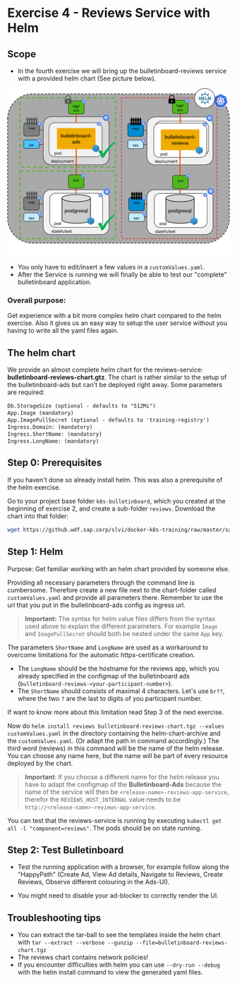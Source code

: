 # Exercise 4 - Reviews Service with Helm

## Scope
- In the fourth exercise we will bring up the bulletinboard-reviews service with a provided helm chart (See picture below).

<a href="#scope"><img src="images/Bulletinboard_Exercise_4.png" width="800"/></a>

- You only have to edit/insert a few values in a `customValues.yaml`.
- After the Service is running we will finally be able to test our "complete" bulletinboard application.

### Overall purpose:

Get experience with a bit more complex helm chart compared to the helm exercise.
Also it gives us an easy way to setup the user service without you having to write all the yaml files again.

## The helm chart

We provide an almost complete helm chart for the reviews-service: **bulletinboard-reviews-chart.gtz**.
The chart is rather similar to the setup of the bulletinboard-ads but can't be deployed right away.
Some parameters are required:

```
Db.StorageSize (optional - defaults to "512Mi")
App.Image (mandatory)
App.ImagePullSecret (optional - defaults to 'training-registry')
Ingress.Domain: (mandatory)
Ingress.ShortName: (mandatory)
Ingress.LongName: (mandatory)
```

## Step 0: Prerequisites
If you haven't done so already install helm. This was also a prerequisite of the helm exercise.

Go to your project base folder `k8s-bulletinboard`, which you created at the beginning of exercise 2, and create a sub-folder `reviews`.
Download the chart into that folder:

```bash
wget https://github.wdf.sap.corp/slvi/docker-k8s-training/raw/master/sample-app/solutions/reviews/bulletinboard-reviews-chart.tgz
```

## Step 1: Helm

Purpose: Get familiar working with an helm chart provided by someone else.

Providing all necessary parameters through the command line is cumbersome.
Therefore create a new file next to the chart-folder called `customValues.yaml` and provide all parameters there.
Remember to use the url that you put in the bulletinboard-ads config as ingress url.

> **Important:** The syntax for helm value files differs from the syntax used above to explain the different parameters. For example `Image` and `ImagePullSecret` should both be nested under the same `App` key.

The parameters `ShortName` and `LongName` are used as a workaround to overcome limitations for the automatic https-certificate creation.
- The `LongName` should be the hostname for the reviews app, which you already specified in the configmap of the bulletinboard ads (`bulletinboard-reviews-<your-participant-number>`).
- The `ShortName` should consists of maximal 4 characters. Let's use `br??`, where the two `?` are the last to digits of you participant number.

If want to know more about this limitation read Step 3 of the next exercise.

Now do `helm install reviews bulletinboard-reviews-chart.tgz --values customValues.yaml` in the directory containing the helm-chart-archive and the `customValues.yaml`. (Or adapt the path in command accordingly.) The third word (reviews) in this command will be the name of the helm release. You can choose any name here, but the name will be part of every resource deployed by the chart.

> **Important**: If you choose a different name for the helm release you have to adapt the configmap of the **Bulletinboard-Ads** because the name of the service will then be `<release-name>-reviews-app-service`, therefor the `REVIEWS_HOST_INTERNAL` value needs to be `http://<release-name>-reviews-app-service`. 

You can test that the reviews-service is running by executing `kubectl get all -l "component=reviews"`.
The pods should be on state running.

## Step 2: Test Bulletinboard

- Test the running application with a browser, for example follow along the "HappyPath" (Create Ad, View Ad details, Navigate to Reviews, Create Reviews, Observe different colouring in the Ads-UI).

- You might need to disable your ad-blocker to correctly render the UI.

## Troubleshooting tips
- You can extract the tar-ball to see the templates inside the helm chart with `tar --extract --verbose --gunzip --file=bulletinboard-reviews-chart.tgz`
- The reviews chart contains network policies!
- If you encounter difficulties with helm you can use `--dry-run --debug` with the helm install command to view the generated yaml files.
